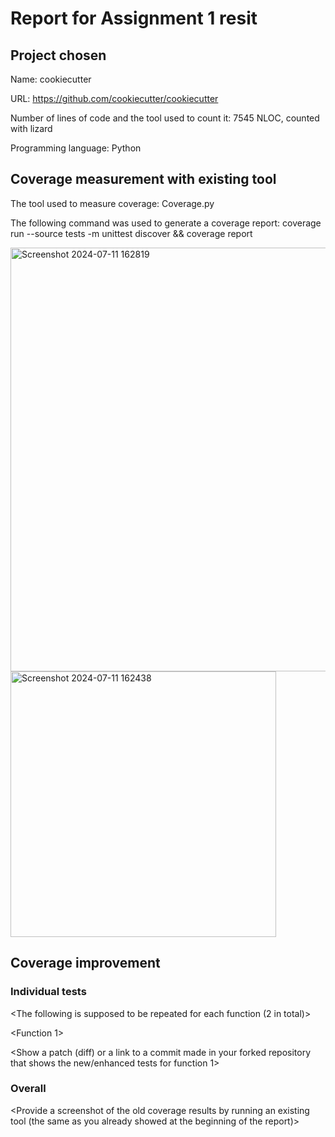 # Report for Assignment 1 resit

## Project chosen

Name: cookiecutter

URL: https://github.com/cookiecutter/cookiecutter

Number of lines of code and the tool used to count it: 7545 NLOC, counted with lizard

Programming language: Python

## Coverage measurement with existing tool

The tool used to measure coverage: Coverage.py

The following command was used to generate a coverage report: coverage run --source tests -m unittest discover && coverage report

<img width="678" alt="Screenshot 2024-07-11 162819" src="https://github.com/FilipVacek/cookiecutter/assets/121828721/469e1446-172b-4660-9724-d4207e7013cb">
<img width="425" alt="Screenshot 2024-07-11 162438" src="https://github.com/FilipVacek/cookiecutter/assets/121828721/38bb29d6-6188-41e8-ad7c-3b58f8b38538">

## Coverage improvement

### Individual tests

<The following is supposed to be repeated for each function (2 in total)>

<Function 1>

<Show a patch (diff) or a link to a commit made in your forked repository that shows the new/enhanced tests for function 1>

<Provide a screenshot of the old coverage results for such function>

<Provide a screenshot of the new coverage results for such function>

<State the coverage improvement with a number and elaborate on why the coverage is improved>

### Overall

<Provide a screenshot of the old coverage results by running an existing tool (the same as you already showed at the beginning of the report)>

<Provide a screenshot of the new coverage results by running the existing tool using all test modifications>
